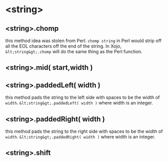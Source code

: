 # &lt;string&gt;

## &lt;string&gt;.chomp

this method idea was stolen from Perl.  `chomp string` in Perl would strip off all the EOL characters off the end of the string.  In Xojo, `&lt;string&gt;.chomp` will do the same thing as the Perl function.

## &lt;string&gt;.mid( start,width )

## &lt;string&gt;.paddedLeft( width )

this method pads the string to the left side with spaces to be the width of `width`.  `&lt;string&gt;.paddedLeft( width )` where width is an integer.

## &lt;string&gt;.paddedRight( width )

this method pads the string to the right side with spaces to be the width of `width`.  `&lt;string&gt;.paddedRight( width )` where width is an integer.

## &lt;string&gt;.shift
